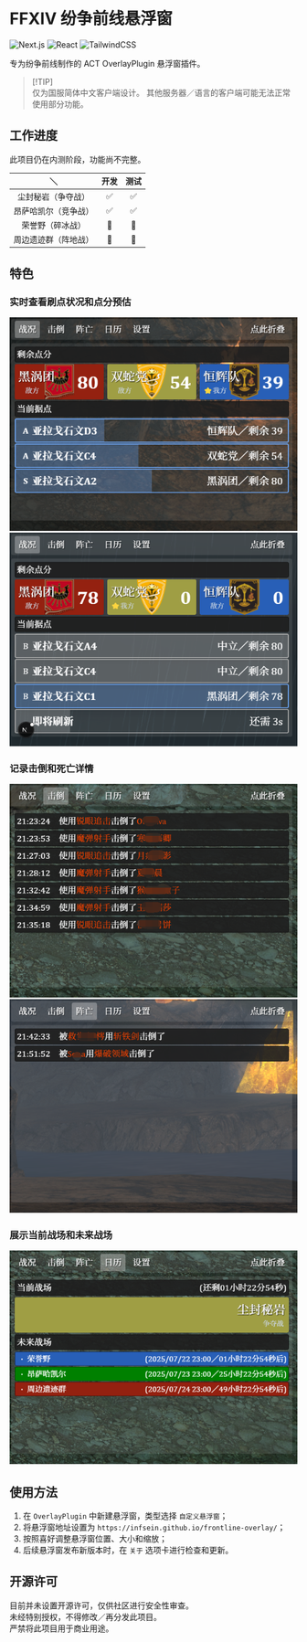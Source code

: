 # FFXIV 纷争前线悬浮窗

![Next.js](https://img.shields.io/badge/Next.js-15.4.1-000?logo=next.js)
![React](https://img.shields.io/badge/React-19.1.0-61dafb?logo=react&logoColor=white)
![TailwindCSS](https://img.shields.io/badge/Tailwind_CSS-3.4.3-06b6d4?logo=tailwindcss)

专为纷争前线制作的 ACT OverlayPlugin 悬浮窗插件。

> [!TIP]\
> 仅为国服简体中文客户端设计。
> 其他服务器／语言的客户端可能无法正常使用部分功能。

## 工作进度
此项目仍在内测阶段，功能尚不完整。

|          ＼          |          开发         |          测试         |
| :------------------: | :-------------------: | :-------------------: |
|    尘封秘岩（争夺战）   |  :white_check_mark:   |  :white_check_mark:   |
|   昂萨哈凯尔（竞争战）   |  :white_check_mark:   | :white_check_mark: |
|     荣誉野（碎冰战）     | :black_square_button: | :black_square_button: |
|   周边遗迹群（阵地战）   | :black_square_button: | :black_square_button: |

## 特色

### 实时查看刷点状况和点分预估
![App Preview: Situation 1](./docs/image/app_preview/situation_1.png)
![App Preview: Situation 2](./docs/image/app_preview/situation_2.png)

### 记录击倒和死亡详情
![App Preview: Knockout](./docs/image/app_preview/knockout.png)
![App Preview: Death](./docs/image/app_preview/death.png)

### 展示当前战场和未来战场
![App Preview: Calendar](./docs/image/app_preview/calendar.png)

## 使用方法

1. 在 `OverlayPlugin` 中新建悬浮窗，类型选择 `自定义悬浮窗`；
2. 将悬浮窗地址设置为 `https://infsein.github.io/frontline-overlay/`；
3. 按照喜好调整悬浮窗位置、大小和缩放；
4. 后续悬浮窗发布新版本时，在 `关于` 选项卡进行检查和更新。

## 开源许可

目前并未设置开源许可，仅供社区进行安全性审查。<br>
未经特别授权，不得修改／再分发此项目。<br>
严禁将此项目用于商业用途。

